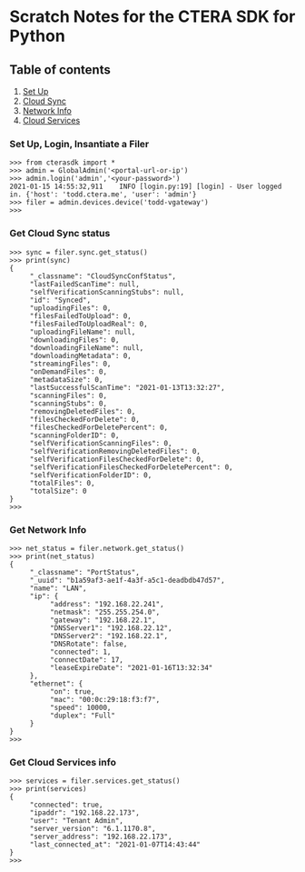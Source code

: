 # Scratch Notes for the CTERA SDK for Python 

## Table of contents

1. [Set Up](#setup)
2. [Cloud Sync](#sync)
2. [Network Info](#netinfo)
3. [Cloud Services](#services)

### Set Up, Login, Insantiate a Filer <a name='setup'></a>

    >>> from cterasdk import *
    >>> admin = GlobalAdmin('<portal-url-or-ip')
    >>> admin.login('admin','<your-password>')
    2021-01-15 14:55:32,911    INFO [login.py:19] [login] - User logged in. {'host': 'todd.ctera.me', 'user': 'admin'}
    >>> filer = admin.devices.device('todd-vgateway')
    >>>

### Get Cloud Sync status <a name='sync'></a>

    >>> sync = filer.sync.get_status()
    >>> print(sync)
    {
         "_classname": "CloudSyncConfStatus",
         "lastFailedScanTime": null,
         "selfVerificationScanningStubs": null,
         "id": "Synced",
         "uploadingFiles": 0,
         "filesFailedToUpload": 0,
         "filesFailedToUploadReal": 0,
         "uploadingFileName": null,
         "downloadingFiles": 0,
         "downloadingFileName": null,
         "downloadingMetadata": 0,
         "streamingFiles": 0,
         "onDemandFiles": 0,
         "metadataSize": 0,
         "lastSuccessfulScanTime": "2021-01-13T13:32:27",
         "scanningFiles": 0,
         "scanningStubs": 0,
         "removingDeletedFiles": 0,
         "filesCheckedForDelete": 0,
         "filesCheckedForDeletePercent": 0,
         "scanningFolderID": 0,
         "selfVerificationScanningFiles": 0,
         "selfVerificationRemovingDeletedFiles": 0,
         "selfVerificationFilesCheckedForDelete": 0,
         "selfVerificationFilesCheckedForDeletePercent": 0,
         "selfVerificationFolderID": 0,
         "totalFiles": 0,
         "totalSize": 0
    }
    >>>

### Get Network Info <a name='netinfo'></a>

    >>> net_status = filer.network.get_status()
    >>> print(net_status)
    {
         "_classname": "PortStatus",
         "_uuid": "b1a59af3-ae1f-4a3f-a5c1-deadbdb47d57",
         "name": "LAN",
         "ip": {
              "address": "192.168.22.241",
              "netmask": "255.255.254.0",
              "gateway": "192.168.22.1",
              "DNSServer1": "192.168.22.12",
              "DNSServer2": "192.168.22.1",
              "DNSRotate": false,
              "connected": 1,
              "connectDate": 17,
              "leaseExpireDate": "2021-01-16T13:32:34"
         },
         "ethernet": {
              "on": true,
              "mac": "00:0c:29:18:f3:f7",
              "speed": 10000,
              "duplex": "Full"
         }
    }
    >>>

### Get Cloud Services info <a name='services'></a>

    >>> services = filer.services.get_status()
    >>> print(services)
    {
         "connected": true,
         "ipaddr": "192.168.22.173",
         "user": "Tenant Admin",
         "server_version": "6.1.1170.8",
         "server_address": "192.168.22.173",
         "last_connected_at": "2021-01-07T14:43:44"
    }
    >>>

